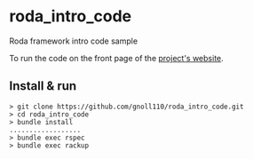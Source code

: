 # roda_intro_code
Roda framework intro code sample

To run the code on the front page of the [project's website][1].

## Install & run

```
> git clone https://github.com/gnoll110/roda_intro_code.git
> cd roda_intro_code
> bundle install
..................
> bundle exec rspec
> bundle exec rackup
```

[1]: http://roda.jeremyevans.net/
